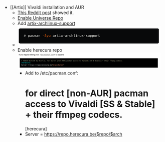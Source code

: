 - [[Artix]] Vivaldi installation and AUR
	- [This Reddit post](https://www.reddit.com/r/artixlinux/comments/ve00lw/can_not_find_artixarchlinuxsupport/) showed it.
	- [Enable Universe Repo](https://wiki.artixlinux.org/Main/Repositories#Universe)
	- Add [artix-archlinux-support](https://dev.to/nabbisen/artix-linux-add-arch-linux-repos-extra-community-35ab)
	- ![image.png](../assets/image_1659002073013_0.png)
	- Enable herecura repo ![image.png](../assets/image_1659002355187_0.png)
		- Add to /etc/pacman.conf:
		  # for direct \[non-AUR\] pacman access to Vivaldi \[SS & Stable\] + their ffmpeg codecs.
		  \[herecura\]
		- Server = https://repo.herecura.be/$repo/$arch